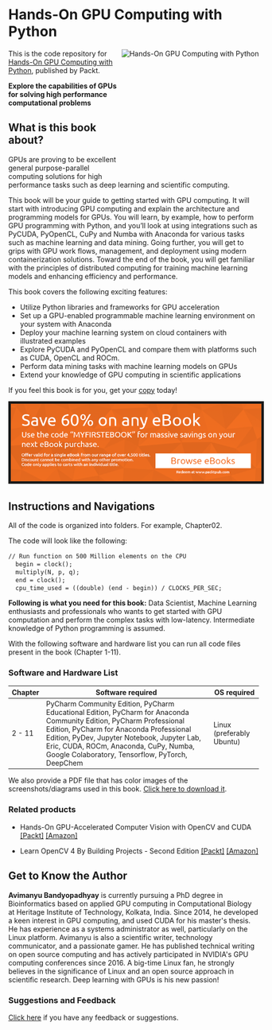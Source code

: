 # Hands-On GPU Computing with Python

<a href="https://www.packtpub.com/in/big-data-and-business-intelligence/hands-gpu-computing-python?utm_source=github&utm_medium=repository&utm_campaign="><img src="https://www.packtpub.com/media/catalog/product/cache/e4d64343b1bc593f1c5348fe05efa4a6/b/1/b11179_0.png" alt="Hands-On GPU Computing with Python" height="256px" align="right"></a>

This is the code repository for [Hands-On GPU Computing with Python](https://www.packtpub.com/in/big-data-and-business-intelligence/hands-gpu-computing-python?utm_source=github&utm_medium=repository&utm_campaign=), published by Packt.

**Explore the capabilities of GPUs for solving high performance computational problems**

## What is this book about?
GPUs are proving to be excellent general purpose-parallel computing solutions for high performance tasks such as deep learning and scientific computing.

This book will be your guide to getting started with GPU computing. It will start with introducing GPU computing and explain the architecture and programming models for GPUs. You will learn, by example, how to perform GPU programming with Python, and you’ll look at using integrations such as PyCUDA, PyOpenCL, CuPy and Numba with Anaconda for various tasks such as machine learning and data mining. Going further, you will get to grips with GPU work flows, management, and deployment using modern containerization solutions. Toward the end of the book, you will get familiar with the principles of distributed computing for training machine learning models and enhancing efficiency and performance.

This book covers the following exciting features:
* Utilize Python libraries and frameworks for GPU acceleration
* Set up a GPU-enabled programmable machine learning environment on your system with Anaconda
* Deploy your machine learning system on cloud containers with illustrated examples
* Explore PyCUDA and PyOpenCL and compare them with platforms such as CUDA, OpenCL and ROCm.
* Perform data mining tasks with machine learning models on GPUs
* Extend your knowledge of GPU computing in scientific applications


If you feel this book is for you, get your [copy](https://www.amazon.com/dp/1789341078) today!

<a href="https://www.packtpub.com/?utm_source=github&utm_medium=banner&utm_campaign=GitHubBanner"><img src="https://raw.githubusercontent.com/PacktPublishing/GitHub/master/GitHub.png" 
alt="https://www.packtpub.com/" border="5" /></a>

## Instructions and Navigations
All of the code is organized into folders. For example, Chapter02.

The code will look like the following:
```
// Run function on 500 Million elements on the CPU
  begin = clock();
  multiply(N, p, q);
  end = clock();
  cpu_time_used = ((double) (end - begin)) / CLOCKS_PER_SEC;
```

**Following is what you need for this book:**
Data Scientist, Machine Learning enthusiasts and professionals who wants to get started with GPU computation and perform the complex tasks with low-latency. Intermediate knowledge of Python programming is assumed.

With the following software and hardware list you can run all code files present in the book (Chapter 1-11).
### Software and Hardware List
| Chapter | Software required | OS required |
| -------- | ------------------------------------ | ----------------------------------- |
| 2 - 11 | PyCharm Community Edition, PyCharm Educational Edition, PyCharm for Anaconda Community Edition, PyCharm Professional Edition, PyCharm for Anaconda Professional Edition, PyDev, Jupyter Notebook, Jupyter Lab, Eric, CUDA, ROCm, Anaconda, CuPy, Numba, Google Colaboratory, Tensorflow, PyTorch,  DeepChem | Linux (preferably Ubuntu) |

We also provide a PDF file that has color images of the screenshots/diagrams used in this book. [Click here to download it](https://www.packtpub.com/sites/default/files/downloads/9781789341072_ColorImages.pdf).

### Related products
* Hands-On GPU-Accelerated Computer Vision with OpenCV and CUDA [[Packt]](https://www.packtpub.com/application-development/hands-gpu-accelerated-computer-vision-opencv-and-cuda?utm_source=github&utm_medium=repository&utm_campaign=) [[Amazon]](https://www.amazon.com/dp/1789348293)

* Learn OpenCV 4 By Building Projects - Second Edition [[Packt]](https://www.packtpub.com/application-development/learn-opencv-4-building-projects-second-edition?utm_source=github&utm_medium=repository&utm_campaign=) [[Amazon]](https://www.amazon.com/dp/1789341221)

## Get to Know the Author
**Avimanyu Bandyopadhyay**
is currently pursuing a PhD degree in Bioinformatics based on applied GPU computing in Computational Biology at Heritage Institute of Technology, Kolkata, India. Since 2014, he developed a keen interest in GPU computing, and used CUDA for his master's thesis. He has experience as a systems administrator as well, particularly on the Linux platform.
Avimanyu is also a scientific writer, technology communicator, and a passionate gamer. He has published technical writing on open source computing and has actively participated in NVIDIA's GPU computing conferences since 2016. A big-time Linux fan, he strongly believes in the significance of Linux and an open source approach in scientific research. Deep learning with GPUs is his new passion!

### Suggestions and Feedback
[Click here](https://docs.google.com/forms/d/e/1FAIpQLSdy7dATC6QmEL81FIUuymZ0Wy9vH1jHkvpY57OiMeKGqib_Ow/viewform) if you have any feedback or suggestions.


